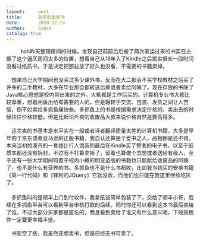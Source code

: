 ```yaml
---
layout:     post
title:      到多抓鱼卖书
date:       2020-12-13
author:     Since
catalog: true
---
```


　　
&ensp;hah昨天整理房间的时候，发现自己前前后后搬了两次家运过来的书实在占据了这个逼仄房间太多的位置，想着自己从18年入了Kindle之后属实很长一段时间没看过纸质书，于是决定把那些放了好久也没看，不需要的书籍卖掉。
<br>
<br>&ensp;&ensp;想来自己大学期间也没买过多少课外书，反而在大二那会不买学校教材之后买了许多的二手教材，大多在毕业那会都转送后辈或者卖给阿姨了。现在存放的书除了Java核心思想是校内带出来的之外，大抵都是工作后买的。计算机专业书大都比较厚重，想着闲鱼出给有需要的人的，但是辗转于交流、包装、发货之间让人苦恼，倒不如卖给多抓鱼痛快些。多抓鱼上的书是根据需求决定价格的，卖出去的时候往往价格较低，但是比起论斤卖的收废品大叔来说价格自然是要高得多。
<br>
<br>&ensp;&ensp;这次卖的书基本是水平实在一般或者译者翻译质量太差的计算机书籍，大多是早年购于京东或者亚马逊的正版书籍，我自认还算是个爱书之人，品相倒是还不错，本来当初想凑齐的一套绫辻行人馆系列最后在Kindle买了整套的电子书，以至于纸质本都还没有拆封，不过我不打算卖掉了，留着也算做个念想或者送给有缘人，至于还有一些大学期间购置于校内小摊的明显盗版的书籍也只能献给收废品的阿姨了，也不是什么有营养的书。多抓鱼也不是什么书都收，比如我当初买的安卓书籍《第一行代码》和《锋利的JQuery》它就没收，而他们也只能在我这里继续吃灰了。
<br>　　
<br>&ensp;&ensp;多抓鱼叫的是顺丰上门到付收件，我拿纸袋简单包装了下，交给了顺丰小哥，后续在多抓鱼平台可以看到平台审核打款的后续，同时你还可以看到这本书最后卖给了谁，不过大部分买家都是匿名的，而且看到卖给了谁又有什么意义呢，下段旅程你一定要更幸福丰盛。
<br>
<br>&ensp;&ensp;书架空了些，我虽然还想卖书，但是已经无书可卖了。    

